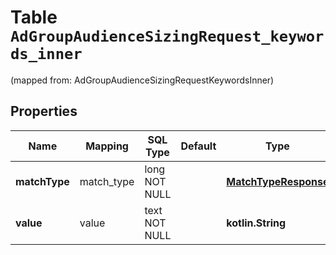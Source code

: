 
# Table `AdGroupAudienceSizingRequest_keywords_inner`
(mapped from: AdGroupAudienceSizingRequestKeywordsInner)

## Properties
Name | Mapping | SQL Type | Default | Type | Description | Notes
---- | ------- | -------- | ------- | ---- | ----------- | -----
**matchType** | match_type | long NOT NULL |  | [**MatchTypeResponse**](MatchTypeResponse.md) |  |  [foreignkey]
**value** | value | text NOT NULL |  | **kotlin.String** | Keyword value (120 chars max). | 




